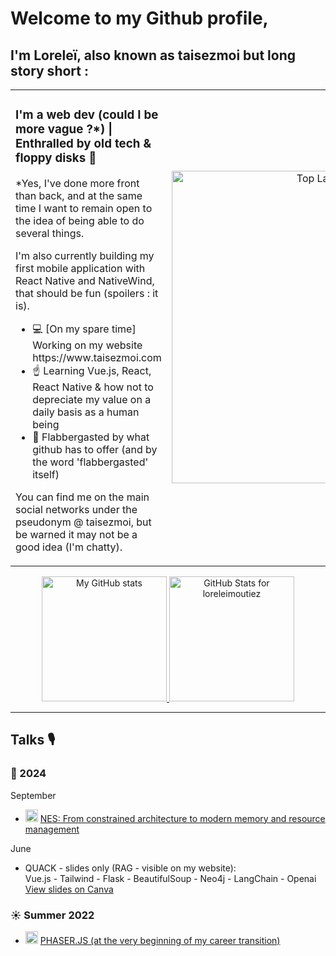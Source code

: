 # Welcome to my Github profile,

## I'm Loreleï, also known as taisezmoi but long story short :
<table>
  <tr>
    <td style="vertical-align: top; width: 50%;">
      <h3>I'm a web dev (could I be more vague ?*) | Enthralled by old tech & floppy disks 💾</h3>
      <p>*Yes, I've done more front than back, and at the same time I want to remain open to the idea of being able to do several things.</p>
      <p>I'm also currently building my first mobile application with React Native and NativeWind, that should be fun (spoilers : it is).</p>
      <ul>
        <li>💻 [On my spare time] Working on my website https://www.taisezmoi.com</li>
        <li>☝️ Learning Vue.js, React, React Native & how not to depreciate my value on a daily basis as a human being</li>
        <li>🩵 Flabbergasted by what github has to offer (and by the word 'flabbergasted' itself)</li>
      </ul>
      <p>You can find me on the main social networks under the pseudonym @ taisezmoi, but be warned it may not be a good idea (I'm chatty).</p>
    </td>
    <td style="text-align: center; width: 50%;">
      <img src="https://github-readme-stats.vercel.app/api/top-langs/?username=loreleimoutiez&theme=default&show_icons=true&hide_border=true&layout=compact" alt="Top Languages" width="500px" />
    </td>
  </tr>
</table>

<p align="center">
  <a href="https://github.com/anuraghazra/github-readme-stats">
    <img src="https://github-readme-stats.vercel.app/api?username=loreleimoutiez" alt="My GitHub stats" height="200px" width="auto" />
  </a>
  
  <picture>
    <source media="(prefers-color-scheme: dark)" srcset="https://github-readme-streak-stats.herokuapp.com/?user=loreleimoutiez&theme=vue&hide_border=true">
    <source media="(prefers-color-scheme: light)" srcset="https://github-readme-streak-stats.herokuapp.com/?user=loreleimoutiez&theme=synthwave&hide_border=true">
    <img alt="GitHub Stats for loreleimoutiez" src="https://github-readme-streak-stats.herokuapp.com/?user=loreleimoutiez&theme=default&hide_border=true" height="200px" width="auto" />
  </picture>
</p>

---

## Talks 🎙️

### 🩷 2024
September  
- <img src="https://upload.wikimedia.org/wikipedia/commons/4/42/YouTube_icon_%282013-2017%29.png" alt="YouTube" width="20"/> [NES: From constrained architecture to modern memory and resource management](https://www.youtube.com/watch?v=2J7KVqHGCUE&t)

June
- QUACK - slides only (RAG - visible on my website):<br>
Vue.js - Tailwind - Flask - BeautifulSoup - Neo4j - LangChain - Openai<br>
[View slides on Canva](https://www.canva.com/design/DAGHW2eweWE/Td2vPiZ7yZ0ReqoTQxx9zg/view?utm_content=DAGHW2eweWE&utm_campaign=designshare&utm_medium=link&utm_source=editor)

### ☀️ Summer 2022
- <img src="https://upload.wikimedia.org/wikipedia/commons/4/42/YouTube_icon_%282013-2017%29.png" alt="YouTube" width="20"/> [PHASER.JS (at the very beginning of my career transition)](https://www.youtube.com/watch?v=DI8RDEED3RA)
